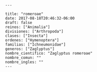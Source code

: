 
      ---

      title: "romeroae"
      date: 2017-08-18T20:46:32-06:00
      draft: false
      reinos: ["Animalia"]
      divisiones: ["Arthropoda"]
      clases: ["Insecta"]
      ordenes: ["Hymenoptera"]
      familias: ["Ichneumonidae"]
      generos: ["Zaglyptus"]
      nombre_cientifico: "Zaglyptus romeroae"
      nombre_comun: ""
      nombre_ingles: ""
      ---

      